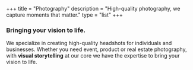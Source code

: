 +++
title = "Photography"
description = "High-quality photography, we capture moments that matter."
type = "list"
+++


### Bringing your vision to life.

We specialize in creating high-quality headshots for individuals and businesses. Whether you need event, product or real estate photography, with **visual storytelling** at our core we have the expertise to bring your vision to life. 
